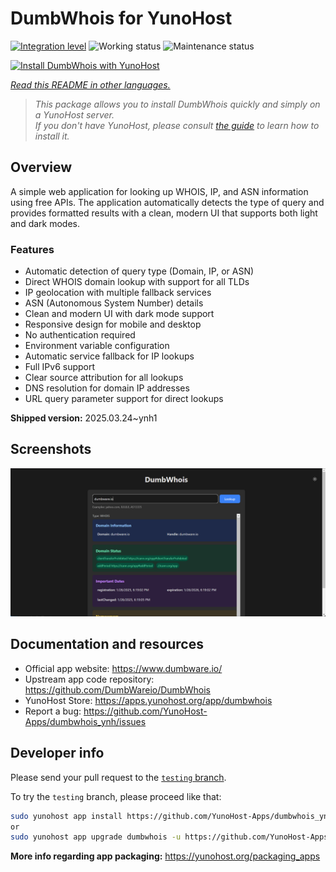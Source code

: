 <!--
N.B.: This README was automatically generated by <https://github.com/YunoHost/apps/tree/master/tools/readme_generator>
It shall NOT be edited by hand.
-->

# DumbWhois for YunoHost

[![Integration level](https://apps.yunohost.org/badge/integration/dumbwhois)](https://ci-apps.yunohost.org/ci/apps/dumbwhois/)
![Working status](https://apps.yunohost.org/badge/state/dumbwhois)
![Maintenance status](https://apps.yunohost.org/badge/maintained/dumbwhois)

[![Install DumbWhois with YunoHost](https://install-app.yunohost.org/install-with-yunohost.svg)](https://install-app.yunohost.org/?app=dumbwhois)

*[Read this README in other languages.](./ALL_README.md)*

> *This package allows you to install DumbWhois quickly and simply on a YunoHost server.*  
> *If you don't have YunoHost, please consult [the guide](https://yunohost.org/install) to learn how to install it.*

## Overview

A simple web application for looking up WHOIS, IP, and ASN information using free APIs. The application automatically detects the type of query and provides formatted results with a clean, modern UI that supports both light and dark modes.

### Features

- Automatic detection of query type (Domain, IP, or ASN)
- Direct WHOIS domain lookup with support for all TLDs
- IP geolocation with multiple fallback services
- ASN (Autonomous System Number) details
- Clean and modern UI with dark mode support
- Responsive design for mobile and desktop
- No authentication required
- Environment variable configuration
- Automatic service fallback for IP lookups
- Full IPv6 support
- Clear source attribution for all lookups
- DNS resolution for domain IP addresses
- URL query parameter support for direct lookups


**Shipped version:** 2025.03.24~ynh1

## Screenshots

![Screenshot of DumbWhois](./doc/screenshots/screenshot.png)

## Documentation and resources

- Official app website: <https://www.dumbware.io/>
- Upstream app code repository: <https://github.com/DumbWareio/DumbWhois>
- YunoHost Store: <https://apps.yunohost.org/app/dumbwhois>
- Report a bug: <https://github.com/YunoHost-Apps/dumbwhois_ynh/issues>

## Developer info

Please send your pull request to the [`testing` branch](https://github.com/YunoHost-Apps/dumbwhois_ynh/tree/testing).

To try the `testing` branch, please proceed like that:

```bash
sudo yunohost app install https://github.com/YunoHost-Apps/dumbwhois_ynh/tree/testing --debug
or
sudo yunohost app upgrade dumbwhois -u https://github.com/YunoHost-Apps/dumbwhois_ynh/tree/testing --debug
```

**More info regarding app packaging:** <https://yunohost.org/packaging_apps>
